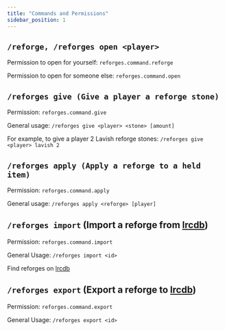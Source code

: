 ```yaml
---
title: "Commands and Permissions"
sidebar_position: 1
---
```


## `/reforge, /reforges open <player>`
Permission to open for yourself: `reforges.command.reforge`

Permission to open for someone else: `reforges.command.open`

## `/reforges give (Give a player a reforge stone)`

Permission: `reforges.command.give`

General usage: `/reforges give <player> <stone> [amount]`

For example, to give a player 2 Lavish reforge stones: `/reforges give <player> lavish 2`

## `/reforges apply (Apply a reforge to a held item)`

Permission: `reforges.command.apply`

General usage: `/reforges apply <reforge> [player]`

## `/reforges import` (Import a reforge from [lrcdb](https://lrcdb.auxilor.io/))
Permission: `reforges.command.import`

General Usage: `/reforges import <id>`

Find reforges on [lrcdb](https://lrcdb.auxilor.io/)

## `/reforges export` (Export a reforge to [lrcdb](https://lrcdb.auxilor.io/))
Permission: `reforges.command.export`

General Usage: `/reforges export <id>`